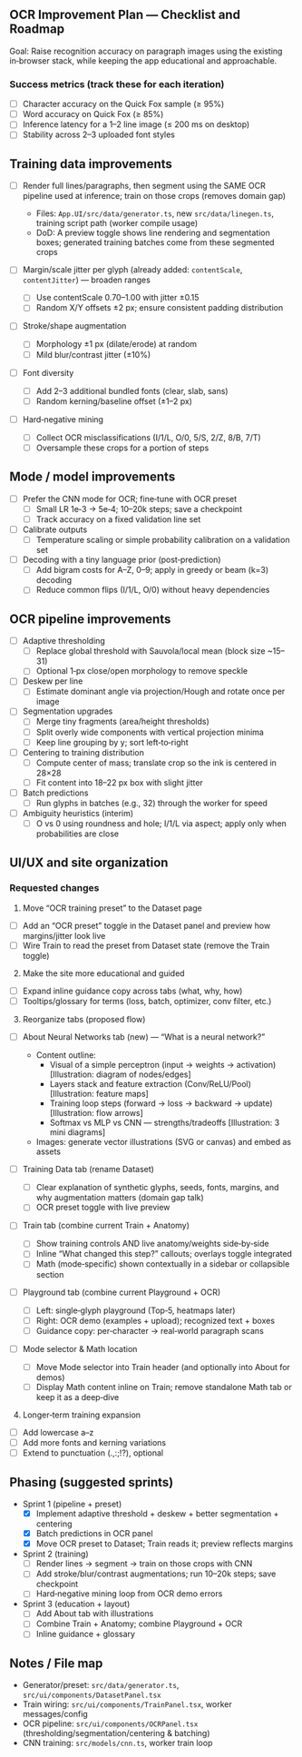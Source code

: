 ## OCR Improvement Plan — Checklist and Roadmap

Goal: Raise recognition accuracy on paragraph images using the existing in‑browser stack, while keeping the app educational and approachable.

### Success metrics (track these for each iteration)
- [ ] Character accuracy on the Quick Fox sample (≥ 95%)
- [ ] Word accuracy on Quick Fox (≥ 85%)
- [ ] Inference latency for a 1–2 line image (≤ 200 ms on desktop)
- [ ] Stability across 2–3 uploaded font styles

## Training data improvements

- [ ] Render full lines/paragraphs, then segment using the SAME OCR pipeline used at inference; train on those crops (removes domain gap)
  - Files: `App.UI/src/data/generator.ts`, new `src/data/linegen.ts`, training script path (worker compile usage)
  - DoD: A preview toggle shows line rendering and segmentation boxes; generated training batches come from these segmented crops

- [ ] Margin/scale jitter per glyph (already added: `contentScale`, `contentJitter`) — broaden ranges
  - [ ] Use contentScale 0.70–1.00 with jitter ±0.15
  - [ ] Random X/Y offsets ±2 px; ensure consistent padding distribution

- [ ] Stroke/shape augmentation
  - [ ] Morphology ±1 px (dilate/erode) at random
  - [ ] Mild blur/contrast jitter (±10%)

- [ ] Font diversity
  - [ ] Add 2–3 additional bundled fonts (clear, slab, sans)
  - [ ] Random kerning/baseline offset (±1–2 px)

- [ ] Hard‑negative mining
  - [ ] Collect OCR misclassifications (I/1/L, O/0, 5/S, 2/Z, 8/B, 7/T)
  - [ ] Oversample these crops for a portion of steps

## Mode / model improvements

- [ ] Prefer the CNN mode for OCR; fine‑tune with OCR preset
  - [ ] Small LR 1e‑3 → 5e‑4; 10–20k steps; save a checkpoint
  - [ ] Track accuracy on a fixed validation line set

- [ ] Calibrate outputs
  - [ ] Temperature scaling or simple probability calibration on a validation set

- [ ] Decoding with a tiny language prior (post‑prediction)
  - [ ] Add bigram costs for A–Z, 0–9; apply in greedy or beam (k=3) decoding
  - [ ] Reduce common flips (I/1/L, O/0) without heavy dependencies

## OCR pipeline improvements

- [ ] Adaptive thresholding
  - [ ] Replace global threshold with Sauvola/local mean (block size ~15–31)
  - [ ] Optional 1‑px close/open morphology to remove speckle

- [ ] Deskew per line
  - [ ] Estimate dominant angle via projection/Hough and rotate once per image

- [ ] Segmentation upgrades
  - [ ] Merge tiny fragments (area/height thresholds)
  - [ ] Split overly wide components with vertical projection minima
  - [ ] Keep line grouping by y; sort left‑to‑right

- [ ] Centering to training distribution
  - [ ] Compute center of mass; translate crop so the ink is centered in 28×28
  - [ ] Fit content into 18–22 px box with slight jitter

- [ ] Batch predictions
  - [ ] Run glyphs in batches (e.g., 32) through the worker for speed

- [ ] Ambiguity heuristics (interim)
  - [ ] O vs 0 using roundness and hole; I/1/L via aspect; apply only when probabilities are close

## UI/UX and site organization

### Requested changes
1) Move “OCR training preset” to the Dataset page
- [ ] Add an “OCR preset” toggle in the Dataset panel and preview how margins/jitter look live
- [ ] Wire Train to read the preset from Dataset state (remove the Train toggle)

2) Make the site more educational and guided
- [ ] Expand inline guidance copy across tabs (what, why, how)
- [ ] Tooltips/glossary for terms (loss, batch, optimizer, conv filter, etc.)

3) Reorganize tabs (proposed flow)
- [ ] About Neural Networks tab (new) — “What is a neural network?”
  - Content outline:
    - Visual of a simple perceptron (input → weights → activation) [Illustration: diagram of nodes/edges]
    - Layers stack and feature extraction (Conv/ReLU/Pool) [Illustration: feature maps]
    - Training loop steps (forward → loss → backward → update) [Illustration: flow arrows]
    - Softmax vs MLP vs CNN — strengths/tradeoffs [Illustration: 3 mini diagrams]
  - Images: generate vector illustrations (SVG or canvas) and embed as assets

- [ ] Training Data tab (rename Dataset)
  - [ ] Clear explanation of synthetic glyphs, seeds, fonts, margins, and why augmentation matters (domain gap talk)
  - [ ] OCR preset toggle with live preview

- [ ] Train tab (combine current Train + Anatomy)
  - [ ] Show training controls AND live anatomy/weights side‑by‑side
  - [ ] Inline “What changed this step?” callouts; overlays toggle integrated
  - [ ] Math (mode‑specific) shown contextually in a sidebar or collapsible section

- [ ] Playground tab (combine current Playground + OCR)
  - [ ] Left: single‑glyph playground (Top‑5, heatmaps later)
  - [ ] Right: OCR demo (examples + upload); recognized text + boxes
  - [ ] Guidance copy: per‑character → real‑world paragraph scans

- [ ] Mode selector & Math location
  - [ ] Move Mode selector into Train header (and optionally into About for demos)
  - [ ] Display Math content inline on Train; remove standalone Math tab or keep it as a deep‑dive

4) Longer‑term training expansion
- [ ] Add lowercase a–z
- [ ] Add more fonts and kerning variations
- [ ] Extend to punctuation (.,:;!?), optional

## Phasing (suggested sprints)

- Sprint 1 (pipeline + preset)
  - [x] Implement adaptive threshold + deskew + better segmentation + centering
  - [x] Batch predictions in OCR panel
  - [x] Move OCR preset to Dataset; Train reads it; preview reflects margins

- Sprint 2 (training)
  - [ ] Render lines → segment → train on those crops with CNN
  - [ ] Add stroke/blur/contrast augmentations; run 10–20k steps; save checkpoint
  - [ ] Hard‑negative mining loop from OCR demo errors

- Sprint 3 (education + layout)
  - [ ] Add About tab with illustrations
  - [ ] Combine Train + Anatomy; combine Playground + OCR
  - [ ] Inline guidance + glossary

## Notes / File map
- Generator/preset: `src/data/generator.ts`, `src/ui/components/DatasetPanel.tsx`
- Train wiring: `src/ui/components/TrainPanel.tsx`, worker messages/config
- OCR pipeline: `src/ui/components/OCRPanel.tsx` (thresholding/segmentation/centering & batching)
- CNN training: `src/models/cnn.ts`, worker train loop


